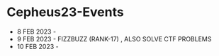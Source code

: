 # Cepheus23-Events
- 8 FEB 2023 -
- 9 FEB 2023 - FIZZBUZZ (RANK-17) , ALSO SOLVE CTF PROBLEMS 
- 10 FEB 2023 -
